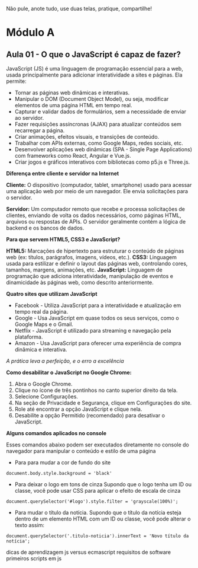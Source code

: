 Não pule, anote tudo, use duas telas, pratique, compartilhe!

# Módulo A 

## Aula 01 - O que o JavaScript é capaz de fazer?


JavaScript (JS) é uma linguagem de programação essencial para a web, usada principalmente para adicionar interatividade a sites e páginas. Ela permite:

* Tornar as páginas web dinâmicas e interativas.
* Manipular o DOM (Document Object Model), ou seja, modificar elementos de uma página HTML em tempo real.
* Capturar e validar dados de formulários, sem a necessidade de enviar ao servidor.
* Fazer requisições assíncronas (AJAX) para atualizar conteúdos sem recarregar a página.
* Criar animações, efeitos visuais, e transições de conteúdo.
* Trabalhar com APIs externas, como Google Maps, redes sociais, etc.
* Desenvolver aplicações web dinâmicas (SPA - Single Page Applications) com frameworks como React, Angular e Vue.js.
* Criar jogos e gráficos interativos com bibliotecas como p5.js e Three.js.


**Diferença entre cliente e servidor na Internet**

**Cliente:** O dispositivo (computador, tablet, smartphone) usado para acessar uma aplicação web por meio de um navegador. Ele envia solicitações para o servidor.

**Servidor:** Um computador remoto que recebe e processa solicitações de clientes, enviando de volta os dados necessários, como páginas HTML, arquivos ou respostas de APIs. O servidor geralmente contém a lógica de backend e os bancos de dados.

**Para que servem HTML5, CSS3 e JavaScript?**

**HTML5:** Marcações de hipertexto para estruturar o conteúdo de páginas web (ex: títulos, parágrafos, imagens, vídeos, etc.).
**CSS3:** Linguagem usada para estilizar e definir o layout das páginas web, controlando cores, tamanhos, margens, animações, etc.
**JavaScript:** Linguagem de programação que adiciona interatividade, manipulação de eventos e dinamicidade às páginas web, como descrito anteriormente.

**Quatro sites que utilizam JavaScript**

* Facebook - Utiliza JavaScript para a interatividade e atualização em tempo real da página.
* Google - Usa JavaScript em quase todos os seus serviços, como o Google Maps e o Gmail.
* Netflix - JavaScript é utilizado para streaming e navegação pela plataforma.
* Amazon - Usa JavaScript para oferecer uma experiência de compra dinâmica e interativa.

_A prática leva a perfeição, e o erro a excelência_

**Como desabilitar o JavaScript no Google Chrome:**
1. Abra o Google Chrome.
2. Clique no ícone de três pontinhos no canto superior direito da tela.
3. Selecione Configurações.
4. Na seção de Privacidade e Segurança, clique em Configurações do site.
5. Role até encontrar a opção JavaScript e clique nela.
6. Desabilite a opção Permitido (recomendado) para desativar o JavaScript.

**Alguns comandos aplicados no console**

Esses comandos abaixo podem ser executados diretamente no console do navegador para manipular o conteúdo e estilo de uma página

* Para para mudar a cor de fundo do site
```
document.body.style.background = 'black'
```

* Para deixar o logo em tons de cinza
Supondo que o logo tenha um ID ou classe, você pode usar CSS para aplicar o efeito de escala de cinza
```
document.querySelector('#logo').style.filter = 'grayscale(100%)';
```

* Para mudar o título da notícia. 
Supondo que o título da notícia esteja dentro de um elemento HTML com um ID ou classe, você pode alterar o texto assim:
```
document.querySelector('.titulo-noticia').innerText = 'Novo título da notícia';
```



dicas de aprendizagem
js versus ecmascript
requisitos de software
primeiros scripts em js

